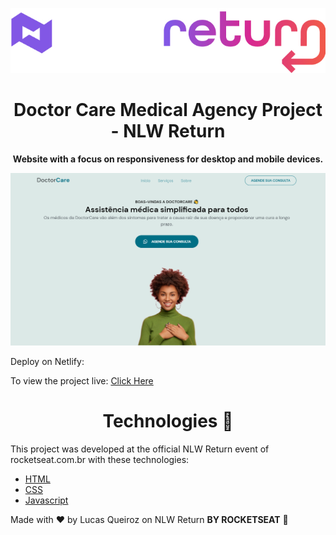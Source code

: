 ![NLW Return](https://github.com/FXharry/NLW-Return/blob/master/assets/Logotipo%20NLW%20return.jpg?raw=true) 

<h1 align="center"> Doctor Care Medical Agency Project - NLW Return </h1>

<p align="center"><b> Website with a focus on responsiveness for desktop and mobile devices. </b></p>

![enter image description here](https://github.com/FXharry/NLW-Return/blob/master/assets/Doctor%20care%201.png?raw=true)

Deploy on Netlify:

To view the project live: [Click Here](https://hfxdoctorcare-nlwreturn.netlify.app/)

<h1 align="center"> Technologies 🚀 </h1>

This project was developed at the official NLW Return event of rocketseat.com.br with these technologies:

- [HTML](https://www.w3schools.com/html/) 
- [CSS](https://www.w3schools.com/css/default.asp) 
- [Javascript](https://www.w3schools.com/js/)

Made with ♥ by Lucas Queiroz on NLW Return <b>BY ROCKETSEAT</b> 👋
